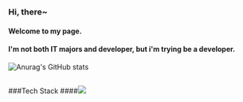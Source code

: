 ### Hi, there~
#### Welcome to my page.
#### I'm not both IT majors and developer, but i'm trying be a developer.




![Anurag's GitHub stats](https://github-readme-stats.vercel.app/api?username=Number9135&show_icons=true&theme=radical)


##
###Tech Stack
####<img src="https://img.shields.io/badge/React-FFCA28?style=endpoint&logo=react&logoColor=white"/>


<!--
**Number9135/Number9135** is a ✨ _special_ ✨ repository because its `README.md` (this file) appears on your GitHub profile.

Here are some ideas to get you started:

- 🔭 I’m currently working on ...
- 🌱 I’m currently learning ...
- 👯 I’m looking to collaborate on ...
- 🤔 I’m looking for help with ...
- 💬 Ask me about ...
- 📫 How to reach me: ...
- 😄 Pronouns: ...
- ⚡ Fun fact: ...
-->
